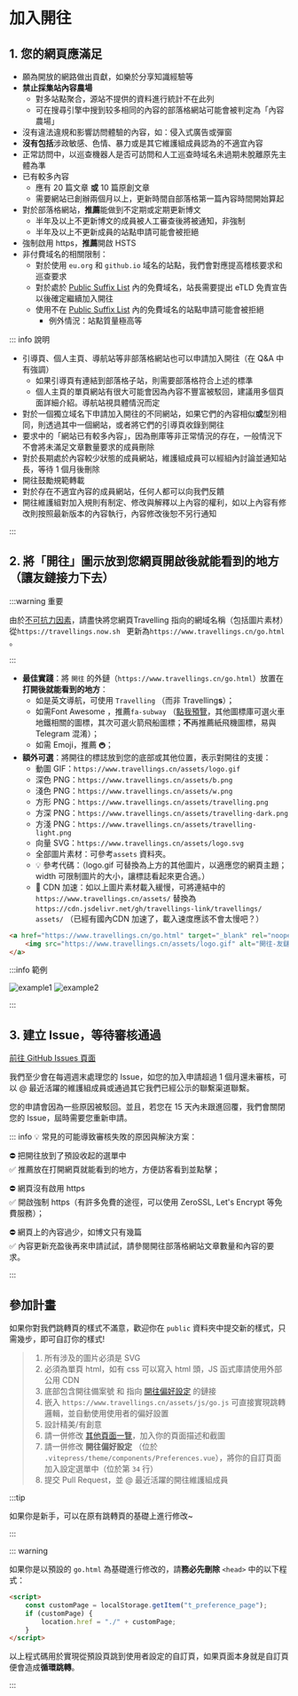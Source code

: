 # 加入開往

## 1. 您的網頁應滿足

- 願為開放的網路做出貢獻，如樂於分享知識經驗等
- **禁止採集站內容農場**
  - 對多站點聚合，源站不提供的資料進行統計不在此列
  - 可在搜尋引擎中搜到较多相同的內容的部落格網站可能會被判定為「內容農場」
- 沒有違法違規和影響訪問體驗的內容，如：侵入式廣告或彈窗
- **沒有包括**涉政敏感、色情、暴力或是其它維護組成員認為的不適宜內容
- 正常訪問中，以巡查機器人是否可訪問和人工巡查時域名未過期未脫離原先主體為準
- 已有較多內容
  - 應有 20 篇文章 **或** 10 篇原創文章
  - 需要網站已創辦兩個月以上，更新時間自部落格第一篇內容時間開始算起
- 對於部落格網站，**推薦**能做到不定期或定期更新博文
  - 半年及以上不更新博文的成員被人工審查後將被通知，非強制
  - 半年及以上不更新成員的站點申請可能會被拒絕
- 強制啟用 https，**推薦**開啟 HSTS
- 非付費域名的相關限制：
  - 對於使用 `eu.org` 和 `github.io` 域名的站點，我們會對應提高稽核要求和巡查要求
  - 對於處於  [Public Suffix List](https://publicsuffix.org/list/public_suffix_list.dat)  內的免費域名，站長需要提出 eTLD 免責宣告以後確定繼續加入開往
  - 使用不在  [Public Suffix List](https://publicsuffix.org/list/public_suffix_list.dat)  內的免費域名的站點申請可能會被拒絕
    - 例外情況：站點質量極高等

::: info 說明

- 引導頁、個人主頁、導航站等非部落格網站也可以申請加入開往（在 Q&A 中有強調）
  - 如果引導頁有連結到部落格子站，則需要部落格符合上述的標準
  - 個人主頁的單頁網站有很大可能會因為內容不豐富被駁回，建議用多個頁面詳細介紹。導航站視具體情況而定
- 對於一個獨立域名下申請加入開往的不同網站，如果它們的內容相似**或**型別相同，則透過其中一個網站，或者將它們的引導頁收錄到開往
- 要求中的「網站已有較多內容」，因為刪庫等非正常情況的存在，一般情況下不會將未滿足文章數量要求的成員刪除
- 對於長期處於內容較少狀態的成員網站，維護組成員可以經組內討論並通知站長，等待 1 個月後刪除
- 開往鼓勵規範轉載
- 對於存在不適宜內容的成員網站，任何人都可以向我們反饋
- 開往維護組對加入規則有制定、修改與解釋以上內容的權利，如以上內容有修改則按照最新版本的內容執行，內容修改後恕不另行通知

:::


## 2. 將「開往」圖示放到您網頁**開啟後就能看到的地方**（讓友鏈接力下去）

:::warning 重要

由於[不可抗力因素](https://github.com/travellings-link/travellings/issues/566)，請盡快將您網頁Travelling 指向的網域名稱（包括圖片素材）從`https://travellings.now.sh ` 更新為`https://www.travellings.cn/go.html` 。

:::

- **最佳實踐**：將 `開往` 的外鏈（`https://www.travellings.cn/go.html`）放置在**打開後就能看到的地方**：
  - 如是英文導航，可使用 `Travelling` （而非 Travelling**s**）；
  - 如需Font Awesome ，推薦`fa-subway` （[點我預覽](https://fontawesome.com/icons/subway?style=solid)，其他圖標庫可選火車地鐵相關的圖標，其次可選火箭飛船圖標；**不**再推薦紙飛機圖標，易與Telegram 混淆）；
  - 如需 Emoji，推薦 `🚇`；
- **額外可選**：將開往的標誌放到您的底部或其他位置，表示對開往的支援：
  - 動圖 GIF：`https://www.travellings.cn/assets/logo.gif`
  - 深色 PNG：`https://www.travellings.cn/assets/b.png`
  - 淺色 PNG：`https://www.travellings.cn/assets/w.png`
  - 方形 PNG：`https://www.travellings.cn/assets/travelling.png`
  - 方深 PNG：`https://www.travellings.cn/assets/travelling-dark.png`
  - 方淺 PNG：`https://www.travellings.cn/assets/travelling-light.png`
  - 向量 SVG：`https://www.travellings.cn/assets/logo.svg`
  - 全部圖片素材：可參考`assets` 資料夾。
  - 💡 參考代碼：（logo.gif 可替換為上方的其他圖片，以適應您的網頁主題；width 可限制圖片的大小，讓標誌看起來更合適。）
  - 🚀 CDN 加速：如以上圖片素材載入緩慢，可將連結中的`https://www.travellings.cn/assets/` 替換為`https://cdn.jsdelivr.net/gh/travellings-link/travellings/ assets/` （已經有國內CDN 加速了，載入速度應該不會太慢吧？）

```html
<a href="https://www.travellings.cn/go.html" target="_blank" rel="noopener" title="開往-友鏈接力">
    <img src="https://www.travellings.cn/assets/logo.gif" alt="開往-友鏈接力" width="120">
</a>
```

:::info 範例

![example1](https://www.travellings.cn/assets/example1.png)
![example2](https://www.travellings.cn/assets/example2.png)

:::

## 3. 建立 Issue，等待審核通過

[前往 GitHub Issues 頁面](https://github.com/travellings-link/travellings/issues)

我們至少會在每週週末處理您的 Issue，如您的加入申請超過 1 個月還未審核，可以 @ 最近活躍的維護組成員或通過其它我們已經公示的聯繫渠道聯繫。

您的申請會因為一些原因被駁回。並且，若您在 15 天內未跟進回覆，我們會關閉您的 Issue，屆時需要您重新申請。

::: info 💡 常見的可能導致審核失敗的原因與解決方案：

⛔ 把開往放到了預設收起的選單中\
✅ 推薦放在打開網頁就能看到的地方，方便訪客看到並點擊；

⛔ 網頁沒有啟用 https\
✅ 開啟強制 https（有許多免費的途徑，可以使用 ZeroSSL, Let's Encrypt 等免費服務）；

⛔ 網頁上的內容過少，如博文只有幾篇\
✅ 內容更新充盈後再來申請試試，請參閱開往部落格網站文章數量和內容的要求。

:::

## 參加計畫

如果你對我們跳轉頁的樣式不滿意，歡迎你在 `public` 資料夾中提交新的樣式，只需幾步，即可自訂你的樣式!

> 1. 所有涉及的圖片必須是 SVG
> 2. 必須為單頁 html，如有 css 可以寫入 html 頭，JS 函式庫請使用外部公用 CDN
> 3. 底部包含開往備案號 和 指向 [開往偏好設定](https://www.travellings.cn/preference) 的鏈接
> 4. 嵌入 `https://www.travellings.cn/assets/js/go.js` 可直接實現跳轉邏輯，並自動使用使用者的偏好設置
> 5. 設計精美/有創意
> 6. 請一併修改 [其他頁面一覽](https://www.travellings.cn/zh_TW/docs/pages)，加入你的頁面描述和截圖
> 7. 請一併修改 **開往偏好設定** （位於 `.vitepress/theme/components/Preferences.vue`），將你的自訂頁面加入設定選單中（位於第 `34` 行）
> 8. 提交 Pull Request，並 @ 最近活躍的開往維護組成員

:::tip

如果你是新手，可以在原有跳轉頁的基礎上進行修改\~

:::

::: warning

如果你是以預設的 `go.html` 為基礎進行修改的，請**務必先刪除** `<head>` 中的以下程式：

```html
<script>
    const customPage = localStorage.getItem("t_preference_page");
    if (customPage) {
        location.href = "./" + customPage;
    }
</script>
```

以上程式碼用於實現從預設頁跳到使用者設定的自訂頁，如果頁面本身就是自訂頁便會造成**循環跳轉**。

:::
